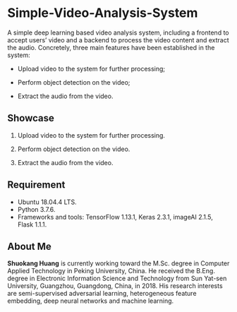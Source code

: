 # Simple-Video-Analysis-System

A simple deep learning based video analysis system, including a frontend to accept users’ video and a backend to process the video content and extract the audio. Concretely, three main features have been established in the system:

- Upload video to the system for further processing;

- Perform object detection on the video;

- Extract the audio from the video.

## Showcase
1. Upload video to the system for further processing.


2. Perform object detection on the video.


3. Extract the audio from the video.

## Requirement
- Ubuntu 18.04.4 LTS.
- Python 3.7.6.
- Frameworks and tools: TensorFlow 1.13.1, Keras 2.3.1, imageAI 2.1.5, Flask 1.1.1.

## About Me
**Shuokang Huang** is currently working toward the M.Sc. degree in Computer Applied Technology in Peking University, China. He received the B.Eng. degree in Electronic Information Science and Technology from Sun Yat-sen University, Guangzhou, Guangdong, China, in 2018. His research interests are semi-supervised adversarial learning, heterogeneous feature embedding, deep neural networks and machine learning.
